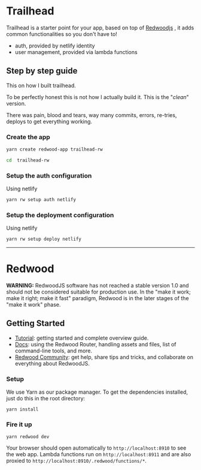 # Trailhead

Trailhead is a starter point for your app, based on top of [Redwoodjs](https://github.com/redwoodjs/redwood) , it adds common functionalities so you don't have to!

- auth, provided by netlify identity
- user management, provided via lambda functions

## Step by step guide
This on how I built trailhead.

To be perfectly honest this is not how I actually build it. This is the "_clean_"  version.

There was pain, blood and tears, way many commits, errors, re-tries, deploys to get everything working.

### Create the app

```sh
yarn create redwood-app trailhead-rw
```
```sh
cd  trailhead-rw
```
### Setup the auth configuration
Using netlify
```sh
yarn rw setup auth netlify
```

### Setup the deployment configuration
Using netlify
```sh
yarn rw setup deploy netlify
```


---
# Redwood
 **WARNING:** RedwoodJS software has not reached a stable version 1.0 and should not be considered suitable for production use. In the "make it work; make it right; make it fast" paradigm, Redwood is in the later stages of the "make it work" phase.

## Getting Started
- [Tutorial](https://redwoodjs.com/tutorial/welcome-to-redwood): getting started and complete overview guide.
- [Docs](https://redwoodjs.com/docs/introduction): using the Redwood Router, handling assets and files, list of command-line tools, and more.
- [Redwood Community](https://community.redwoodjs.com): get help, share tips and tricks, and collaborate on everything about RedwoodJS.

### Setup

We use Yarn as our package manager. To get the dependencies installed, just do this in the root directory:

```terminal
yarn install
```

### Fire it up

```terminal
yarn redwood dev
```

Your browser should open automatically to `http://localhost:8910` to see the web app. Lambda functions run on `http://localhost:8911` and are also proxied to `http://localhost:8910/.redwood/functions/*`.
